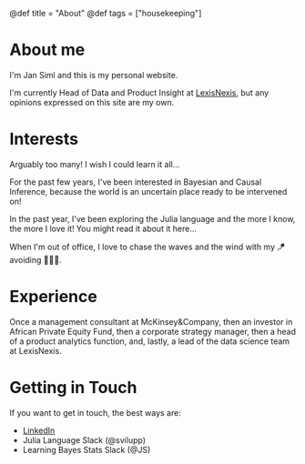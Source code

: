 @def title = "About"
@def tags = ["housekeeping"]

# About me

I'm Jan Siml and this is my personal website.

I'm currently Head of Data and Product Insight at [LexisNexis](https://lexisnexis.com/), but any opinions expressed on this site are my own.

# Interests
Arguably too many! I wish I could learn it all...

For the past few years, I've been interested in Bayesian and Causal Inference, because the world is an uncertain place ready to be intervened on!

In the past year, I've been exploring the Julia language and the more I know, the more I love it! You might read it about it here...

When I'm out of office, I love to chase the waves and the wind with my :kite: avoiding :shark::shark::shark:.

# Experience
Once a management consultant at McKinsey&Company, then an investor in African Private Equity Fund, then a corporate strategy manager, then a head of a product analytics function, and, lastly, a lead of the data science team at LexisNexis.

# Getting in Touch
If you want to get in touch, the best ways are:
- [LinkedIn](https://www.linkedin.com/in/jan-siml-360a3858/)
- Julia Language Slack (@svilupp)
- Learning Bayes Stats Slack (@JS)
